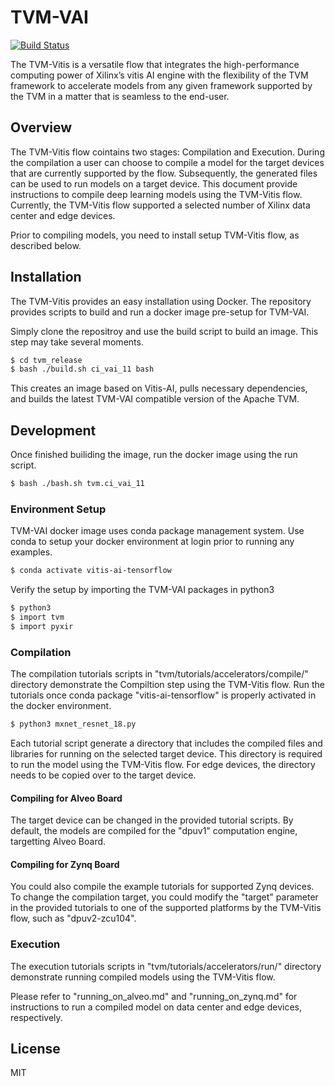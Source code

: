 # TVM-VAI

[![Build Status](https://travis-ci.org/joemccann/dillinger.svg?branch=master)](https://travis-ci.org/joemccann/dillinger)

The TVM-Vitis is a versatile flow that integrates the high-performance computing power of Xilinx’s vitis AI engine with the flexibility of the TVM framework to accelerate models from any given framework supported by the TVM in a matter that is seamless to the end-user. 

## Overview

The TVM-Vitis flow cointains two stages: Compilation and Execution. During the compilation a user can choose to compile a model for the target devices that are currently supported by the flow. Subsequently, the generated files can be used to run models on a target device. This document provide instructions to compile deep learning models using the TVM-Vitis flow. Currently, the TVM-Vitis flow supported a selected number of Xilinx data center and edge devices.

Prior to compiling models, you need to install setup TVM-Vitis flow, as described below.

## Installation
The TVM-Vitis provides an easy installation using Docker.
The repository provides scripts to build and run a docker image pre-setup for TVM-VAI. 

Simply clone the repositroy and use the build script to build an image. This step may take several moments.

```sh
$ cd tvm_release
$ bash ./build.sh ci_vai_11 bash
```
This creates an image based on Vitis-AI, pulls necessary dependencies, and builds the latest TVM-VAI compatible version of the Apache TVM.

## Development

Once finished builiding the image, run the docker image using the run script.
```sh
$ bash ./bash.sh tvm.ci_vai_11
```

### Environment Setup
TVM-VAI docker image uses conda package management system. Use conda to setup your docker environment at login prior to running any examples.

```sh
$ conda activate vitis-ai-tensorflow
```

Verify the setup by importing the TVM-VAI packages in python3
```sh
$ python3
$ import tvm
$ import pyxir
```
### Compilation

The compilation tutorials scripts in "tvm/tutorials/accelerators/compile/" directory demonstrate the Compiltion step using the TVM-Vitis flow. Run the tutorials once conda package "vitis-ai-tensorflow" is properly activated in the docker environment.

```sh
$ python3 mxnet_resnet_18.py
```

Each tutorial script generate a directory that includes the compiled files and libraries for running on the selected target device. This directory is required to run the model using the TVM-Vitis flow. For edge devices, the directory needs to be copied over to the target device.

#### Compiling for Alveo Board

The target device can be changed in the provided tutorial scripts. By default, the models are compiled for the "dpuv1" computation engine, targetting Alveo Board. 

#### Compiling for Zynq Board

You could also compile the example tutorials for supported Zynq devices. To change the compilation target, you could modify the "target" parameter in the provided tutorials to one of the supported platforms by the TVM-Vitis flow, such as "dpuv2-zcu104".

### Execution

The execution tutorials scripts in "tvm/tutorials/accelerators/run/" directory demonstrate running compiled models using the TVM-Vitis flow.

Please refer to "running_on_alveo.md" and "running_on_zynq.md" for instructions to run a compiled model on data center and edge devices, respectively.

License
----
MIT
